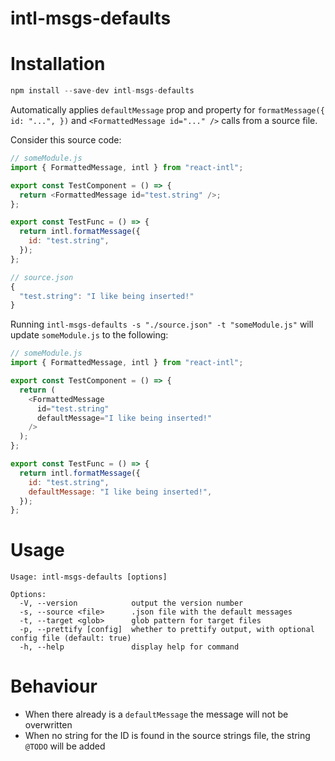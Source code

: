 # intl-msgs-defaults

# Installation

```js
npm install --save-dev intl-msgs-defaults
```

Automatically applies `defaultMessage` prop and property for `formatMessage({ id: "...", })` and `<FormattedMessage id="..." />` calls from a source file.

Consider this source code:

```js
// someModule.js
import { FormattedMessage, intl } from "react-intl";

export const TestComponent = () => {
  return <FormattedMessage id="test.string" />;
};

export const TestFunc = () => {
  return intl.formatMessage({
    id: "test.string",
  });
};
```

```js
// source.json
{
  "test.string": "I like being inserted!"
}

```

Running `intl-msgs-defaults -s "./source.json" -t "someModule.js"` will update `someModule.js` to the following:

```js
// someModule.js
import { FormattedMessage, intl } from "react-intl";

export const TestComponent = () => {
  return (
    <FormattedMessage
      id="test.string"
      defaultMessage="I like being inserted!"
    />
  );
};

export const TestFunc = () => {
  return intl.formatMessage({
    id: "test.string",
    defaultMessage: "I like being inserted!",
  });
};
```

# Usage

```
Usage: intl-msgs-defaults [options]

Options:
  -V, --version            output the version number
  -s, --source <file>      .json file with the default messages
  -t, --target <glob>      glob pattern for target files
  -p, --prettify [config]  whether to prettify output, with optional config file (default: true)
  -h, --help               display help for command
```

# Behaviour

- When there already is a `defaultMessage` the message will not be overwritten
- When no string for the ID is found in the source strings file, the string `@TODO` will be added
